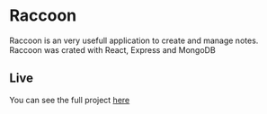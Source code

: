 # Raccoon

Raccoon is an very usefull application to create and manage notes. Raccoon was crated with React, Express and MongoDB

## Live

You can see the full project [here](https://raccoon-notes.herokuapp.com)
